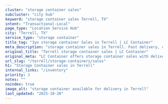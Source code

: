 ```yaml
---
cluster: "storage container sales"
subcluster: "city hub"
keyword: "storage container sales Terrell, TX"
intent: "Transactional-Local"
page_type: "Location Service Hub"
city: "Terrell, TX"
service_type: "storage container"
title_tag: "3yo storage container Sales in Terrell | LC Container"
meta_description: "storage container sales in Terrell. Fast delivery, competitive pricing. Serving storage containers area. Quote ID: NB2. Call (214) 524-4168 for your free quote today."
original_title: "Terrell storage container sales | LC Container"
original_meta: "LC Container offers storage container sales with delivery in Terrell, TX. Local. Fast quotes. Since 2003."
url_slug: "/terrell/storage-containers/sales"
h1: "Storage Container sales in Terrell"
internal_links: "/inventory"
priority: 3
notes: ""
noindex: true
image_alt: "storage container available for delivery in Terrell"
last_updated: "2025-10-20"
---
```


<!-- TODO: Add unique city/inventory copy, images, and internal links here. -->

